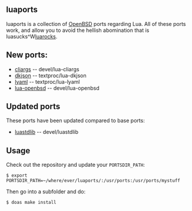 ## luaports

luaports is a collection of [OpenBSD](http://openbsd.org) ports regarding
Lua. All of these ports work, and allow you to avoid the hellish abomination
that is luasucks^W[luarocks](https://luarocks.org/).

## New ports:

* [cliargs](https://github.com/amireh/lua_cliargs) -- devel/lua-cliargs
* [dkjson](https://github.com/luadist/dkjson) -- textproc/lua-dkjson
* [lyaml](https://github.com/gvvaughan/lyaml) -- textproc/lua-lyaml
* [lua-openbsd](https://github.com/n0la/lua-openbsd) -- devel/lua-openbsd

## Updated ports

These ports have been updated compared to base ports:

* [luastdlib](https://github.com/lua-stdlib/lua-stdlib) -- devel/luastdlib

## Usage

Check out the repository and update your ```PORTSDIR_PATH```:

```
$ export PORTSDIR_PATH=~/where/ever/luaports/:/usr/ports:/usr/ports/mystuff
```

Then go into a subfolder and do:

```
$ doas make install
```
